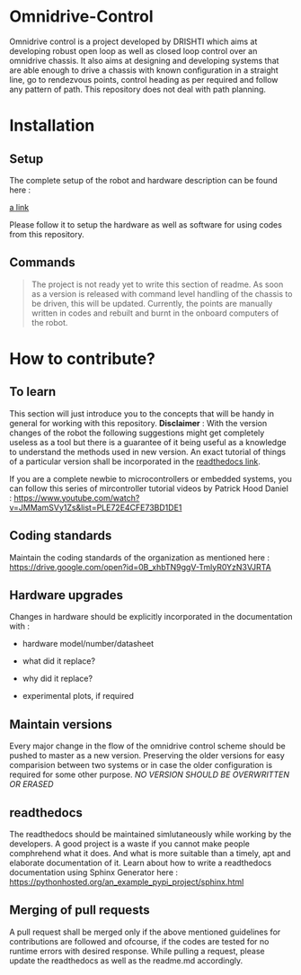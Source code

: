 # Omnidrive-Control

Omnidrive control is a project developed by DRISHTI which aims at developing robust open loop as well as closed loop control over an omnidrive chassis. It also aims at designing and developing systems that are able enough to drive a chassis with known configuration in a straight line, go to rendezvous points, control heading as per required and follow any pattern of path. This repository does not deal with path planning.


# Installation

## Setup

The complete setup of the robot and hardware description can be found here : 

[a link](omnidrivecontrol.readthedocs.io)

Please follow it to setup the hardware as well as software for using codes from this repository.

## Commands
> The project is not ready yet to write this section of readme. As soon as a version is released with command level handling of the chassis to be driven, this will be updated. Currently, the points are manually written in codes and rebuilt and burnt in the onboard computers of the robot.


# How to contribute?

## To learn

This section will just introduce you to the concepts that will be handy in general for working with this repository. 
**Disclaimer** : With the version changes of the robot the following suggestions might get completely useless as a tool but there is a guarantee of it being useful as a knowledge to understand the methods used in new version. An exact tutorial of things of a particular version shall be incorporated in the [readthedocs link](#setup).


If you are a complete newbie to microcontrollers or embedded systems, you can follow this series of mircontroller tutorial videos by Patrick Hood Daniel : https://www.youtube.com/watch?v=JMMamSVy1Zs&list=PLE72E4CFE73BD1DE1




## Coding standards

Maintain the coding standards of the organization as mentioned here :
https://drive.google.com/open?id=0B_xhbTN9ggV-TmlyR0YzN3VJRTA



## Hardware upgrades
Changes in hardware should be explicitly incorporated in the documentation with :

* hardware model/number/datasheet

* what did it replace?

* why did it replace?

* experimental plots, if required



## Maintain versions

Every major change in the flow of the omnidrive control scheme should be pushed to master as a new version. Preserving the older versions for easy comparision between two systems or in case the older configuration is required for some other purpose. *NO VERSION SHOULD BE OVERWRITTEN OR ERASED*



## readthedocs
The readthedocs should be maintained simlutaneously while working by the developers. A good project is a waste if you cannot make people comphrehend what it does. And what is more suitable than  a timely, apt and elaborate documentation of it. Learn about how to write a readthedocs documentation using Sphinx Generator here :
https://pythonhosted.org/an_example_pypi_project/sphinx.html



## Merging of pull requests
A pull request shall be merged only if the above mentioned guidelines for contributions are followed and ofcourse, if the codes are tested for no runtime errors with desired response. While pulling a request, please update the readthedocs as well as the readme.md accordingly.
